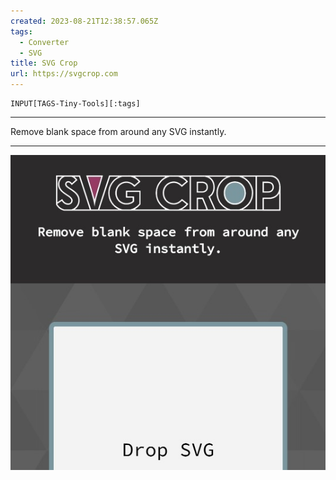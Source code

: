 ```yaml
---
created: 2023-08-21T12:38:57.065Z
tags: 
  - Converter
  - SVG
title: SVG Crop
url: https://svgcrop.com
---
```

```meta-bind
INPUT[TAGS-Tiny-Tools][:tags]
```

___
Remove blank space from around any SVG instantly.
___

![](_attachments/svg-crop.jpg)
